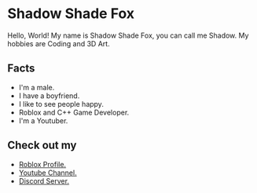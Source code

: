 # Shadow Shade Fox
Hello, World! My name is Shadow Shade Fox, you can call me Shadow. My hobbies are Coding and 3D Art.

## Facts
- I'm a male.
- I have a boyfriend.
- I like to see people happy.
- Roblox and C++ Game Developer.
- I'm a Youtuber.

## Check out my
- [Roblox Profile.](https://www.roblox.com/users/5298997886/profile)
- [Youtube Channel.](https://www.youtube.com/channel/UCOfsc5hZyUOg8zxtSBu-fZQ)
- [Discord Server.](https://discord.gg/YVKfDdNx55)
